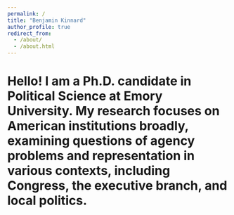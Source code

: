 ```yaml
---
permalink: /
title: "Benjamin Kinnard"
author_profile: true
redirect_from: 
  - /about/
  - /about.html
---
```


Hello! I am a Ph.D. candidate in Political Science at Emory University. My research focuses on American institutions broadly, examining questions of agency problems and representation in various contexts, including Congress, the executive branch, and local politics.
=====

